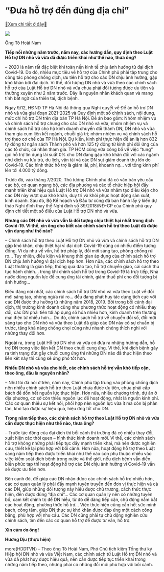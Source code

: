 “Đưa hỗ trợ đến đúng địa chỉ”
=============================

[:gift:Xem chi tiết ở đây:gift:](https://hddtvn.com/dua-ho-tro-den-dung-dia-chi/)



![](https://hddtvn.com/wp-content/uploads/2021/01/3404_13-_4302_47.jpg)


Ông Tô Hoài Nam



**Tiếp nối những năm trước, năm nay, các hướng dẫn, quy định theo Luật Hỗ trợ DN nhỏ và vừa đã được triển khai như thế nào, thưa ông?**


– 2020 là năm rất đặc biệt khi toàn nền kinh tế chịu ảnh hưởng từ đại dịch Covid-19. Do đó, nhiều mục tiêu về hỗ trợ của Chính phủ phải tập trung cho công tác phòng chống dịch, ưu tiên hỗ trợ cho các DN chịu ảnh hưởng, gặp khó khăn bởi đại dịch. Vì thế, đối tượng DN nhỏ và vừa theo các chính sách hỗ trợ của Luật Hỗ trợ DN nhỏ và vừa chưa phải đối tượng được ưu tiên và thường xuyên như 2 năm trước. Đây là nguyên nhân khách quan và mang tính bất ngờ của thiên tai, dịch bệnh.





Ngày 9/12, HĐND TP Hà Nội đã thông qua Nghị quyết về Đề án hỗ trợ DN nhỏ và vừa giai đoạn 2021-2025 và Quy định một số chính sách, nội dung, mức chi hỗ trợ DN trên địa bàn TP Hà Nội. Đề án bao gồm: Nhóm nhiệm vụ và chính sách hỗ trợ chung cho các DN nhỏ và vừa; nhóm nhiệm vụ và chính sách hỗ trợ cho hộ kinh doanh chuyển đổi thành DN, DN nhỏ và vừa tham gia cụm liên kết ngành, chuỗi giá trị; nhóm nhiệm vụ và chính sách hỗ trợ theo cơ chế của TP Hà Nội. Dự kiến, kinh phí thực hiện đề án là hơn 832 tỷ đồng từ ngân sách Thành phố và hơn 125 tỷ đồng từ kinh phí đối ứng của các tổ chức, cá nhân tham gia. 
TP HCM cũng vừa công bố về việc “tung” gói hỗ trợ tín dụng lãi suất 0% cho DN đang gặp khó khăn đối với các ngành như dịch vụ lưu trú, du lịch, vận tải và các DN sụt giảm doanh thu lớn do Covid-19. Các hình thức hỗ trợ là giảm lãi, phí, khoanh nợ… với tổng kinh phí lên tới 4.000 tỷ đồng.


Trước đó, vào tháng 7/2020, Thủ tướng Chính phủ đã có văn bản yêu cầu các bộ, cơ quan ngang bộ, các địa phương và các tổ chức hiệp hội đẩy mạnh triển khai hiệu quả Luật Hỗ trợ DN nhỏ và vừa nhằm tạo điều kiện cho các DN này vượt qua khó khăn, duy trì và khôi phục hoạt động sản xuất, kinh doanh. Sau đó, Bộ Kế hoạch và Đầu tư cũng đã ban hành lấy ý kiến dự thảo Nghị định thay thế Nghị định số 39/2018/NĐ-CP của Chính phủ quy định chi tiết một số điều của Luật Hỗ trợ DN nhỏ và vừa.






**Nhưng các DN nhỏ và vừa vẫn là đối tượng chịu thiệt hại nhất trong dịch Covid-19. Vì thế, xin ông cho biết các chính sách hỗ trợ theo Luật đã được vận dụng như thế nào?**


– Chính sách hỗ trợ theo Luật Hỗ trợ DN nhỏ và vừa và chính sách hỗ trợ DN gặp khó khăn, chịu thiệt hại vì đại dịch Covid-19 cũng có nhiều điểm tương đồng. Ví dụ như về vốn, hỗ trợ pháp lý, đổi mới sáng tạo, phòng chống rủi ro… Tuy nhiên, điều kiện và khung thời gian áp dụng của chính sách hỗ trợ DN chịu ảnh hưởng vì đại dịch hẹp hơn. Hơn nữa, các chính sách hỗ trợ theo Luật thường là gián tiếp, thông qua đào tạo, hỗ trợ chuyển giao, cải cách thủ tục hành chính… trong khi chính sách hỗ trợ trong Covid-19 là trực tiếp, Nhà nước dùng nguồn lực để cung ứng tài chính, giảm thuế phí cho đối tượng bị ảnh hưởng…


Điều đáng nói nhất, các chính sách hỗ trợ DN nhỏ và vừa theo Luật về đổi mới sáng tạo, phòng ngừa rủi ro… đều đang phát huy tác dụng tích cực với các DN được thụ hưởng từ những năm 2018, 2019. Bởi trong bối cảnh đại dịch, thị trường kinh doanh cũng như phương thức hoạt động có nhiều thay đổi, các DN phải tiến tới áp dụng số hóa nhiều hơn, kinh doanh trên thương mại điện tử nhiều hơn… Do đó, chính sách hỗ trợ về chuyển đổi số, đổi mới sáng tạo cho DN nhỏ và vừa theo Luật đã giúp các DN này có sự chuẩn bị trước, tăng khả năng chống chọi cũng như nhanh chóng thích nghi với những thay đổi hơn.


Ngoài ra, trong Luật Hỗ trợ DN nhỏ và vừa có đưa ra những hướng dẫn, hỗ trợ DN trong việc liên kết DN theo chuỗi cung ứng. Vì thế, khi dịch bệnh gây ra tình trạng đứt gẫy chuỗi cung ứng thì những DN nào đã thực hiện theo liên kết này thì cũng sẽ ứng phó tốt hơn.


**Nhiều DN nhỏ và vừa cho biết, các chính sách hỗ trợ vẫn khó tiếp cận, theo ông, đâu là nguyên nhân?**


– Như tôi đã nói ở trên, năm nay, Chính phủ tập trung vào phòng chống dịch nên nhiều chính sách hỗ trợ theo Luật chưa được ưu tiên, chưa phải cấp bách để dồn hết nguồn lực thực hiện. Hơn nữa, nhiều chương trình, dự án ở địa phương, cơ sở còn thiếu nguồn lực để hoạt động, nhất là nguồn kinh phí. Các cơ quan thiếu sự kết nối, phối hợp nên nguồn lực vừa ít mà còn bị phân tán, khó tạo được sự hiệu quả, hiệu ứng tốt cho DN.


**Trong năm tiếp theo, các chính sách hỗ trợ theo Luật Hỗ trợ DN nhỏ và vừa cần được thực hiện như thế nào, thưa ông?**


– Trước tác động của đại dịch thì bối cảnh thị trường đã có nhiều thay đổi, xuất hiện các thói quen – hình thức kinh doanh mới. Vì thế, các chính sách hỗ trợ không những phải tiếp tục đẩy mạnh triển khai, mà nên được nghiên cứu, thiết kế lại phù hợp với bối cảnh. Hơn nữa, hoạt động hỗ trợ theo Luật sang năm tiếp theo được triển khai như thế nào còn phụ thuộc nhiều vào việc kiểm soát dịch bệnh trong nước và thế giới, nếu dịch bệnh vẫn diễn biến phức tạp thì hoạt động hỗ trợ các DN chịu ảnh hưởng vì Covid-19 vẫn sẽ được ưu tiên hơn.


Bên cạnh đó, để giúp các DN nhận được các chính sách hỗ trợ nhiều hơn, các cơ quan quản lý phải đẩy mạnh tuyên truyền đến đơn vị thực hiện và cả các DN, giúp những đối tượng này hiểu được chủ trương, cách thức thực hiện, đến được đúng “địa chỉ”… Các cơ quan quản lý nên có những tuyên bố, cam kết chính trị để DN hiểu, từ đó dễ dàng tiếp cận, chủ động nắm bắt các hoạt động, phương thức hỗ trợ… Việc thực hiện cũng cần hết sức minh bạch, công tâm, giúp DN thực sự khó khăn được đáp ứng một cách công bằng, phù hợp với nhu cầu. Các DN cũng phải tự chủ động nghiên cứu chính sách, tìm đến các cơ quan hỗ trợ để được tư vấn, hỗ trợ.


**Xin cảm ơn ông!**




**Hương Dịu (thực hiện)**



more(HDDTVN) – Theo ông Tô Hoài Nam, Phó Chủ tịch kiêm Tổng thư ký Hiệp hội DN nhỏ và vừa Việt Nam, các chính sách từ Luật Hỗ trợ DN nhỏ và vừa đã phát huy được hiệu quả, nên cần được tiếp tục triển khai trong những năm tiếp theo, nhưng phải có những đổi mới phù hợp với bối cảnh.

